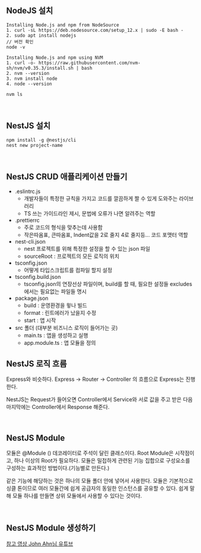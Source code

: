 ## NodeJS 설치

```
Installing Node.js and npm from NodeSource
1. curl -sL https://deb.nodesource.com/setup_12.x | sudo -E bash -
2. sudo apt install nodejs
// 버전 확인
node -v

Installing Node.js and npm using NVM
1. curl -o- https://raw.githubusercontent.com/nvm-sh/nvm/v0.35.3/install.sh | bash
2. nvm --version
3. nvm install node
4. node --version

nvm ls
```
&nbsp;
## NestJS 설치
```
npm install -g @nestjs/cli
nest new project-name
```
&nbsp;
## NestJS CRUD 애플리케이션 만들기
- .eslintrc.js 
     - 개발자들이 특정한 규칙을 가지고 코드를 깔끔하게 짤 수 있게 도와주는 라이브러리
     - TS 쓰는 가이드라인 제시, 문법에 오류가 나면 알려주는 역할
- .prettierrc
    - 주로 코드의 형식을 맞추는데 사용함
    - 작은따옴표, 큰따옴표, Indent값을 2로 줄지 4로 줄지등... 코드 포맷터 역할
- nest-cli.json
    - nest 프로젝트를 위해 특정한 설정을 할 수 있는 json 파일
    - sourceRoot : 프로젝트의 모든 로직의 위치
- tsconfig.json
    - 어떻게 타입스크립트를 컴파일 할지 설정
- tsconfig.build.json
    - tsconfig.json의 연장선상 파일이며, build를 할 때, 필요한 설정들 excludes에서는 필요없는 파일들 명시
- package.json
    - build : 운영환경을 윟나 빌드
    - format : 린트에러가 났을지 수정
    - start : 앱 시작
- src 폴더 (대부분 비즈니스 로직이 들어가는 곳)
    - main.ts : 앱을 생성하고 실행
    - app.module.ts : 앱 모듈을 정의 
&nbsp;
## NestJS 로직 흐름
Express와 비슷하다.
Express -> Router -> Controller 의 흐름으로 Express는 진행한다.

NestJS는 Request가 들어오면 Controller에서 Service와 서로 값을 주고 받은 다음 마지막에는 Controller에서 Response 해준다.

&nbsp;
## NestJS Module
모듈은 @Module () 데코레이터로 주석이 달린 클래스이다. Root Module은 시작점이고, 하나 이상의 Root가 필요하다. 모듈은 밀접하게 관련된 기능 집합으로 구성요소를 구성하는 효과적인 방법이다.(기능별로 만든다.)

같은 기능에 해당하는 것은 하나의 모듈 폴더 안에 넣어서 사용한다.
모듈은 기본적으로 싱클 톤이므로 여러 모듈간에 쉽게 공급자의 동일한 인스턴스를 공유할 수 있다. 쉽게 말해 모듈 하나를 만들면 상위 모듈에서 사용할 수 있다는 것이다.

&nbsp;
## NestJS Module 생성하기





[참고 영상 John Ahn님 유튜브](https://www.youtube.com/watch?v=3JminDpCJNE)